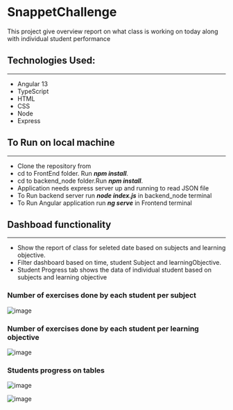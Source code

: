 # SnappetChallenge

This project give overview report on  what class is working on today along with individual student performance

## Technologies Used:
 *** 

 * Angular 13
 * TypeScript
 * HTML
 * CSS
 * Node
 * Express
 
 ## To Run on local machine
 *** 

  * Clone the repository from 
  * cd to FrontEnd folder. Run  ***npm install***.
  * cd to backend_node folder.Run ***npm install***.
  * Application needs express server up and running to read JSON file
  * To Run backend server run  ***node index.js*** in  backend_node terminal
  * To Run Angular application run ***ng serve*** in Frontend  terminal

  ## Dashboad functionality
  ***
   * Show the report of class for seleted date based on subjects and learning objective.
   * Filter  dashboard based on time, student Subject and learningObjective.
   * Student Progress  tab shows the data of individual student based on subjects and learning objective

### Number of exercises done by each student per subject

![image](https://user-images.githubusercontent.com/88610231/150688646-d73449ad-b0be-4d54-b5f0-00cbaad498da.png)

### Number of exercises done by each student per learning objective

![image](https://user-images.githubusercontent.com/88610231/150688663-82739423-d2d4-425a-95d9-1004ce31ab9e.png)

### Students progress on tables

![image](https://user-images.githubusercontent.com/88610231/150688558-8f03b294-e538-49e4-88a3-8661f4a09481.png)

![image](https://user-images.githubusercontent.com/88610231/150688734-2c0d1c0e-c7c6-478a-aece-310af90e296b.png)






   
   
 
 
